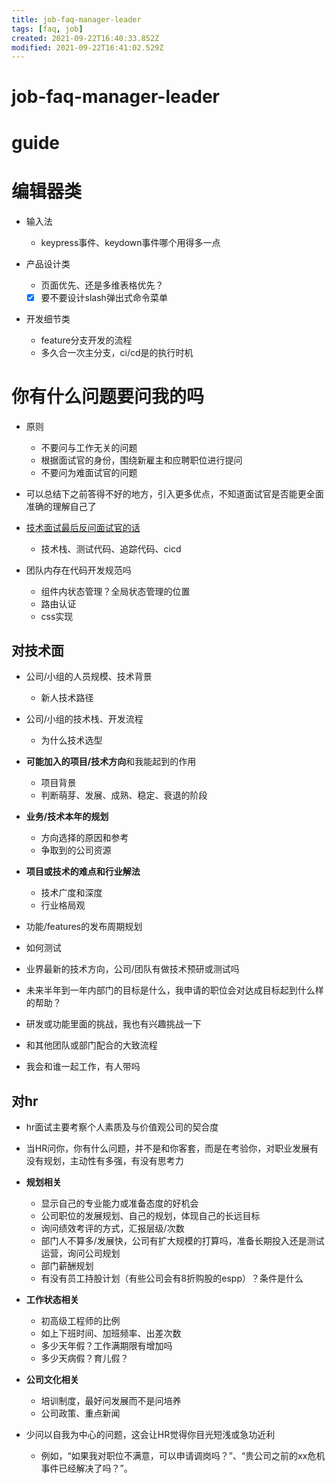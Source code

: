 ```yaml
---
title: job-faq-manager-leader
tags: [faq, job]
created: 2021-09-22T16:40:33.852Z
modified: 2021-09-22T16:41:02.529Z
---
```


# job-faq-manager-leader

# guide

# 编辑器类
- 输入法
  - keypress事件、keydown事件哪个用得多一点

- 产品设计类
  - 页面优先、还是多维表格优先？
  - [x] 要不要设计slash弹出式命令菜单

- 开发细节类
  - feature分支开发的流程
  - 多久合一次主分支，ci/cd是的执行时机
# 你有什么问题要问我的吗
- 原则
  - 不要问与工作无关的问题
  - 根据面试官的身份，围绕新雇主和应聘职位进行提问
  - 不要问为难面试官的问题

- 可以总结下之前答得不好的地方，引入更多优点，不知道面试官是否能更全面准确的理解自己了

- [技术面试最后反问面试官的话](https://github.com/yifeikong/reverse-interview-zh)
  - 技术栈、测试代码、追踪代码、cicd

- 团队内存在代码开发规范吗
  - 组件内状态管理？全局状态管理的位置
  - 路由认证
  - css实现

## 对技术面

- 公司/小组的人员规模、技术背景
  - 新人技术路径

- 公司/小组的技术栈、开发流程
  - 为什么技术选型

- **可能加入的项目/技术方向**和我能起到的作用
  - 项目背景
  - 判断萌芽、发展、成熟、稳定、衰退的阶段

- **业务/技术本年的规划**
  - 方向选择的原因和参考
  - 争取到的公司资源

- **项目或技术的难点和行业解法**
  - 技术广度和深度
  - 行业格局观

- 功能/features的发布周期规划
- 如何测试

- 业界最新的技术方向，公司/团队有做技术预研或测试吗

- 未来半年到一年内部门的目标是什么，我申请的职位会对达成目标起到什么样的帮助？

- 研发或功能里面的挑战，我也有兴趣挑战一下

- 和其他团队或部门配合的大致流程

- 我会和谁一起工作，有人带吗

## 对hr

- hr面试主要考察个人素质及与价值观公司的契合度

- 当HR问你，你有什么问题，并不是和你客套，而是在考验你，对职业发展有没有规划，主动性有多强，有没有思考力

- **规划相关**
  - 显示自己的专业能力或准备态度的好机会
  - 公司职位的发展规划、自己的规划，体现自己的长远目标
  - 询问绩效考评的方式，汇报层级/次数
  - 部门人不算多/发展快，公司有扩大规模的打算吗，准备长期投入还是测试运营，询问公司规划
  - 部门薪酬规划
  - 有没有员工持股计划（有些公司会有8折购股的espp）？条件是什么

- **工作状态相关**
  - 初高级工程师的比例
  - 如上下班时间、加班频率、出差次数
  - 多少天年假？工作满期限有增加吗
  - 多少天病假？育儿假？

- **公司文化相关**
  - 培训制度，最好问发展而不是问培养
  - 公司政策、重点新闻

- 少问以自我为中心的问题，这会让HR觉得你目光短浅或急功近利
  - 例如，“如果我对职位不满意，可以申请调岗吗？”、“贵公司之前的xx危机事件已经解决了吗？”。
